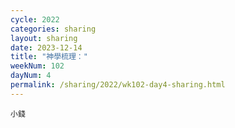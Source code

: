 ```yaml
---
cycle: 2022
categories: sharing
layout: sharing
date: 2023-12-14
title: "神學梳理："
weekNum: 102
dayNum: 4
permalink: /sharing/2022/wk102-day4-sharing.html
---
```


[](https://eccseattle.github.io/media/sharing/2022/wk102/2023-12-14-bin.m4a)

`小錢`